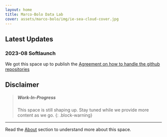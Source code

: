 ```yaml
---
layout: home
title: Marco-Bolo Data Lab
cover: assets/marco-bolo/img/ie-sea-cloud-cover.jpg
---
```


## Latest Updates

### 2023-08 Softlaunch

We got this space up to publish the [Agreement on how to handle the github repositories](/pages/github-governance)

## Disclaimer

> ##### Work-In-Progress
> This space is still shaping up. Stay tuned while we provide more content as we go.
{: .block-warning}

--- 
Read the [About](/about) section to understand more about this space.
